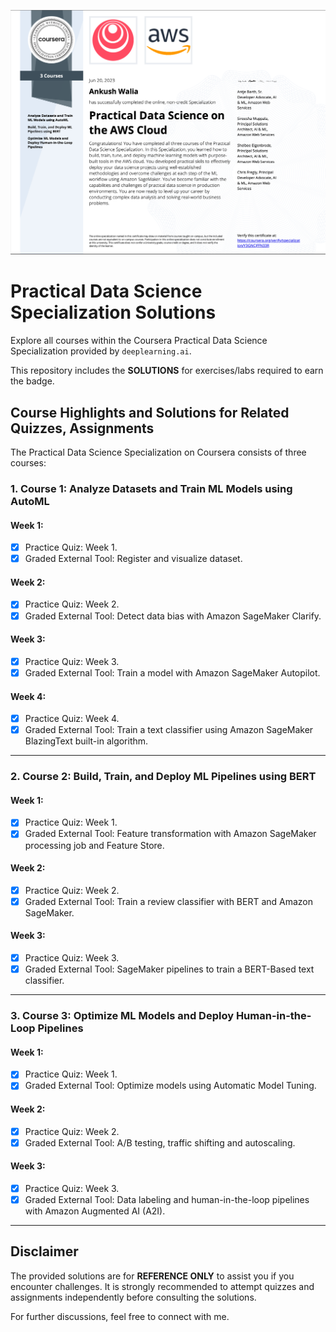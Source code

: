 ![CERTIFICATE](https://github.com/Ankushwalia07/practical-data-science-specialization/blob/d42df7eed072fefa32b8c0f950189bf76dd9eb5c/Certificate.png)

# Practical Data Science Specialization Solutions

Explore all courses within the Coursera Practical Data Science Specialization provided by `deeplearning.ai`.

This repository includes the **SOLUTIONS** for exercises/labs required to earn the badge.

## Course Highlights and Solutions for Related Quizzes, Assignments

The Practical Data Science Specialization on Coursera consists of three courses:

### 1. Course 1: Analyze Datasets and Train ML Models using AutoML

#### Week 1:

- [x] Practice Quiz: Week 1.
- [x] Graded External Tool: Register and visualize dataset.

#### Week 2:

- [x] Practice Quiz: Week 2.
- [x] Graded External Tool: Detect data bias with Amazon SageMaker Clarify.

#### Week 3:

- [x] Practice Quiz: Week 3.
- [x] Graded External Tool: Train a model with Amazon SageMaker Autopilot.

#### Week 4:

- [x] Practice Quiz: Week 4.
- [x] Graded External Tool: Train a text classifier using Amazon SageMaker BlazingText built-in algorithm.

---

### 2. Course 2: Build, Train, and Deploy ML Pipelines using BERT

#### Week 1:

- [x] Practice Quiz: Week 1.
- [x] Graded External Tool: Feature transformation with Amazon SageMaker processing job and Feature Store.

#### Week 2:

- [x] Practice Quiz: Week 2.
- [x] Graded External Tool: Train a review classifier with BERT and Amazon SageMaker.

#### Week 3:

- [x] Practice Quiz: Week 3.
- [x] Graded External Tool: SageMaker pipelines to train a BERT-Based text classifier.

---

### 3. Course 3: Optimize ML Models and Deploy Human-in-the-Loop Pipelines

#### Week 1:

- [x] Practice Quiz: Week 1.
- [x] Graded External Tool: Optimize models using Automatic Model Tuning.

#### Week 2:

- [x] Practice Quiz: Week 2.
- [x] Graded External Tool: A/B testing, traffic shifting and autoscaling.

#### Week 3:

- [x] Practice Quiz: Week 3.
- [x] Graded External Tool: Data labeling and human-in-the-loop pipelines with Amazon Augmented AI (A2I).

---

## Disclaimer

The provided solutions are for **REFERENCE ONLY** to assist you if you encounter challenges. It is strongly recommended to attempt quizzes and assignments independently before consulting the solutions.

For further discussions, feel free to connect with me.

